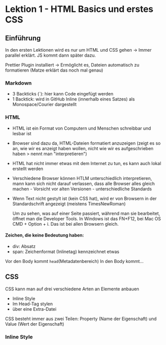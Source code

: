 # Lektion 1 - HTML Basics und erstes CSS

## Einführung

In den ersten Lektionen wird es nur um HTML und CSS gehen -> Immer parallel
erklärt. JS kommt dann später dazu.

Prettier Plugin installiert -> Ermöglicht es, Dateien automatisch zu formatieren
(Matze erklärt das noch mal genau)

### Markdown

- 3 Backticks (`): hier kann Code eingefügt werden
- 1 Backtick: wird in GitHub Inline (innerhalb eines Satzes) als
  Monospace/Courier dargestellt

### HTML

- HTML ist ein Format von Computern und Menschen schreibbar und lesbar ist
- Browser sind dazu da, HTML-Dateien formatiert anzuzeigen (zeigt es so an, wie
  wir es anzeigt haben wollen, nicht wie wir es aufgeschrieben haben > nennt man
  "interpretieren")
- HTML hat nicht immer etwas mit dem Internet zu tun, es kann auch lokal
  erstellt werden
- Verschiedene Browser können HTLM unterschiedlich interpretieren, mann kann
  sich nicht darauf verlassen, dass alle Browser alles gleich machen - Vorsicht
  vor alten Versionen - unterschiedliche Standards
- Wenn Text nicht gestylt ist (kein CSS hat), wird er von Browsern in der
  Standardschrift angezeigt (meistens TimesNewRoman)

  Um zu sehen, was auf einer Seite passiert, während man sie bearbeitet, öffnet
  man die Developer Tools. In Windows ist das FN+F12, bei Mac OS CMD + Option +
  i. Das ist bei allen Browsern gleich.

#### Zeichen, die keine Bedeutung haben:

- div: Absatz
- span: Zeichenformat (Inlinetag) kennzeichnet etwas

Vor den Body kommt `head`(Metadatenbereich) In den Body kommt...

## CSS

CSS kann man auf drei verschiedene Arten an Elemente anbauen

- Inline Style
- Im Head-Tag stylen
- über eine Extra-Datei

CSS besteht immer aus zwei Teilen: Property (Name der Eigenschaft) und Value
(Wert der Eigenschaft)

### Inline Style

```

```
